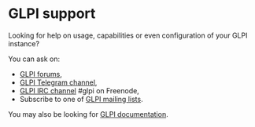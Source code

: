 # GLPI support

Looking for help on usage, capabilities or even configuration of your GLPI instance?

You can ask on:
- [GLPI forums](https://forum.glpi-project.org),
- [GLPI Telegram channel](https://t.me/glpien),
- [GLPI IRC channel](http://webchat.freenode.net/?channels=glpi) #glpi on Freenode,
- Subscribe to one of [GLPI mailing lists](https://glpi-project.org/community).

You may also be looking for [GLPI documentation](https://glpi-project.org/resources/#documentation).
